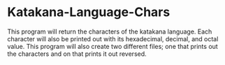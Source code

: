# Katakana-Language-Chars
This program will return the characters of the katakana language. Each character will also be printed out with its hexadecimal, decimal, and octal value. This program will also create two different files; one that prints out the characters and on that prints it out reversed.
